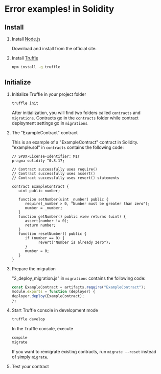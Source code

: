 # Error examples! in Solidity


## Install

1. Install [Node.js](https://nodejs.org)

   Download and install from the official site.

2. Install [Truffle](https://github.com/trufflesuite/truffle)

   ```bash
   npm install -g truffle
   ```


## Initialize

1. Initialize Truffle in your project folder

   ```bash
   truffle init
   ```

   After initialization, you will find two folders called `contracts` and `migrations`. Contracts go in the `contracts` folder while contract deployment settings go in `migrations`.

2. The "ExampleContract" contract

   This is an example of a "ExampleContract" contract in Solidity. 
   "example.sol" in `contracts` contains the following code:

   ```solidity
   // SPDX-License-Identifier: MIT
   pragma solidity ^0.8.17;

   // Contract successfully uses require()
   // Contract successfully uses assert()
   // Contract successfully uses revert() statements

   contract ExampleContract {
      uint public number;
      
      function setNumber(uint _number) public {
         require(_number > 0, "Number must be greater than zero");
         number = _number;
      }
      function getNumber() public view returns (uint) {
         assert(number != 0);
         return number;
      }
      function resetNumber() public {
         if (number == 0) {
               revert("Number is already zero");
         }
         number = 0;
      }
   }
   ```

3. Prepare the migration

   "2_deploy_migration.js" in `migrations` contains the following code:

   ```javascript
   const ExampleContract = artifacts.require("ExampleContract");
   module.exports = function (deployer) {
   deployer.deploy(ExampleContract);
   };
   ```

4. Start Truffle console in development mode

   ```bash
   truffle develop
   ```

   In the Truffle console, execute

   ```bash
   compile
   migrate
   ```
   If you want to remigrate existing contracts, run `migrate --reset` instead of simply `migrate`.

5. Test your contract
